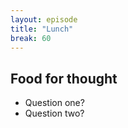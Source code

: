 ```yaml
---
layout: episode
title: "Lunch"
break: 60
---
```


## Food for thought

- Question one?
- Question two?
